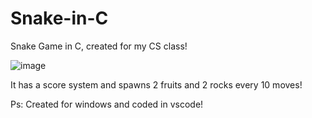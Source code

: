 # Snake-in-C
Snake Game in C, created for my CS class!

![image](https://user-images.githubusercontent.com/61706973/228041576-367be9fc-bc9f-49c5-bf76-c95658c36534.png)

It has a score system and spawns 2 fruits and 2 rocks every 10 moves!

Ps: Created for windows and coded in vscode!

